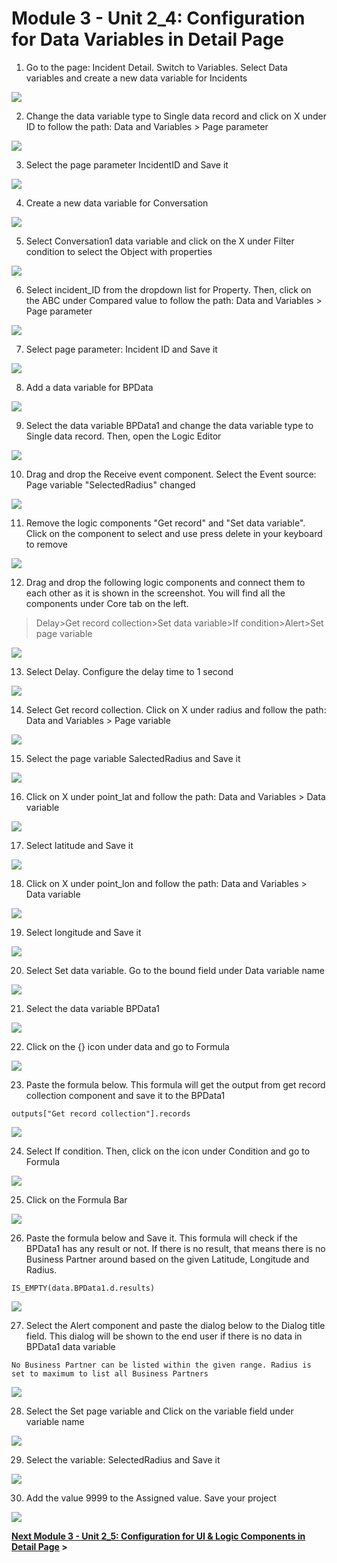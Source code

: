 # Module 3 - Unit 2_4: Configuration for Data Variables in Detail Page

1. Go to the page: Incident Detail. Switch to Variables. Select Data variables and create a new data variable for Incidents

![](../screenshots/Picture78.png)


2. Change the data variable type to Single data record and click on X under ID to follow the path: Data and Variables > Page parameter

![](../screenshots/Picture79.png)


3. Select the page parameter IncidentID and Save it 

![](../screenshots/Picture80.png)


4. Create a new data variable for Conversation

![](../screenshots/Picture81.png)


5. Select Conversation1 data variable and click on the X under Filter condition to select the Object with properties

![](../screenshots/Picture82.png)

6. Select incident_ID from the dropdown list for Property. Then, click on the ABC under Compared value to follow the path: Data and Variables > Page parameter

![](../screenshots/Picture83.png)


7. Select page parameter: Incident ID and Save it

![](../screenshots/Picture84.png)


8. Add a data variable for BPData

![](../screenshots/Picture85.png)


9. Select the data variable BPData1 and change the data variable type to Single data record. Then, open the Logic Editor  

![](../screenshots/Picture86.png)


10. Drag and drop the Receive event component. Select the Event source: Page variable "SelectedRadius" changed

![](../screenshots/Picture87.png)


11. Remove the logic components "Get record" and "Set data variable". Click on the component to select and use press delete in your keyboard to remove 

![](../screenshots/Picture88.png)


12. Drag and drop the following logic components and connect them to each other as it is shown in the screenshot. You will find all the components under Core tab on the left.

>Delay>Get record collection>Set data variable>If condition>Alert>Set page variable 

![](../screenshots/Picture89.png)


13. Select Delay. Configure the delay time to 1 second

![](../screenshots/Picture90.png)


14. Select Get record collection. Click on X under radius and follow the path: Data and Variables > Page variable

![](../screenshots/Picture91.png)


15. Select the page variable SalectedRadius and Save it

![](../screenshots/Picture92.png)

16. Click on X under point_lat and follow the path: Data and Variables > Data variable

![](../screenshots/Picture93.png)


17. Select latitude and Save it

![](../screenshots/Picture94.png)


18. Click on X under point_lon and follow the path: Data and Variables > Data variable

![](../screenshots/Picture95.png)


19. Select longitude and Save it

![](../screenshots/Picture96.png)
 

20. Select Set data variable. Go to the bound field under Data variable name

![](../screenshots/Picture97.png)

21. Select the data variable BPData1

![](../screenshots/Picture98.png)


22. Click on the {} icon under data and go to Formula

![](../screenshots/Picture99.png)


23. Paste the formula below. This formula will get the output from get record collection component and save it to the BPData1

~~~
outputs["Get record collection"].records
~~~

![](../screenshots/Picture100.png)


24. Select If condition. Then, click on the icon under Condition and go to Formula

![](../screenshots/Picture101.png)


25. Click on the Formula Bar

![](../screenshots/Picture102.png)

26. Paste the formula below and Save it. This formula will check if the BPData1 has any result or not. If there is no result, that means there is no Business Partner around based on the given Latitude, Longitude and Radius.

~~~
IS_EMPTY(data.BPData1.d.results)
~~~


![](../screenshots/Picture103.png)


27. Select the Alert component and paste the dialog below to the Dialog title field. This dialog will be shown to the end user if there is no data in BPData1 data variable

~~~
No Business Partner can be listed within the given range. Radius is set to maximum to list all Business Partners
~~~

![](../screenshots/Picture104.png)


28. Select the Set page variable and Click on the variable field under variable name

![](../screenshots/Picture105.png)


29. Select the variable: SelectedRadius and Save it

![](../screenshots/Picture106.png)


30. Add the value 9999 to the Assigned value. Save your project

![](../screenshots/Picture107.png)



**[Next Module 3 - Unit 2_5: Configuration for UI & Logic Components in Detail Page](../5_Configuration%20for%20UI%20&%20Logic%20Components%20in%20Detail%20Page/Readme.md) >**
